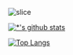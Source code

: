 ![slice](https://capsule-render.vercel.app/api?type=slice&color=auto&height=200&text=Hi%20there👋&fontAlign=70&rotate=13&fontAlignY=25&desc=seulzzang's%20GitHub&descAlign=70.&descAlignY=44)

[![*'s github stats](https://github-readme-stats.vercel.app/api?username=WhyjinHoooo)](https://github.com/WhyjinHoooo)

[![Top Langs](https://github-readme-stats.vercel.app/api/top-langs/?username=WhyjinHoooo)](https://github.com/WhyjinHoooo/github-readme-stats)
